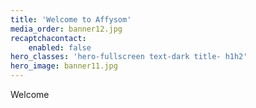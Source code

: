 ```yaml
---
title: 'Welcome to Affysom'
media_order: banner12.jpg
recaptchacontact:
    enabled: false
hero_classes: 'hero-fullscreen text-dark title- h1h2'
hero_image: banner11.jpg
---
```


Welcome